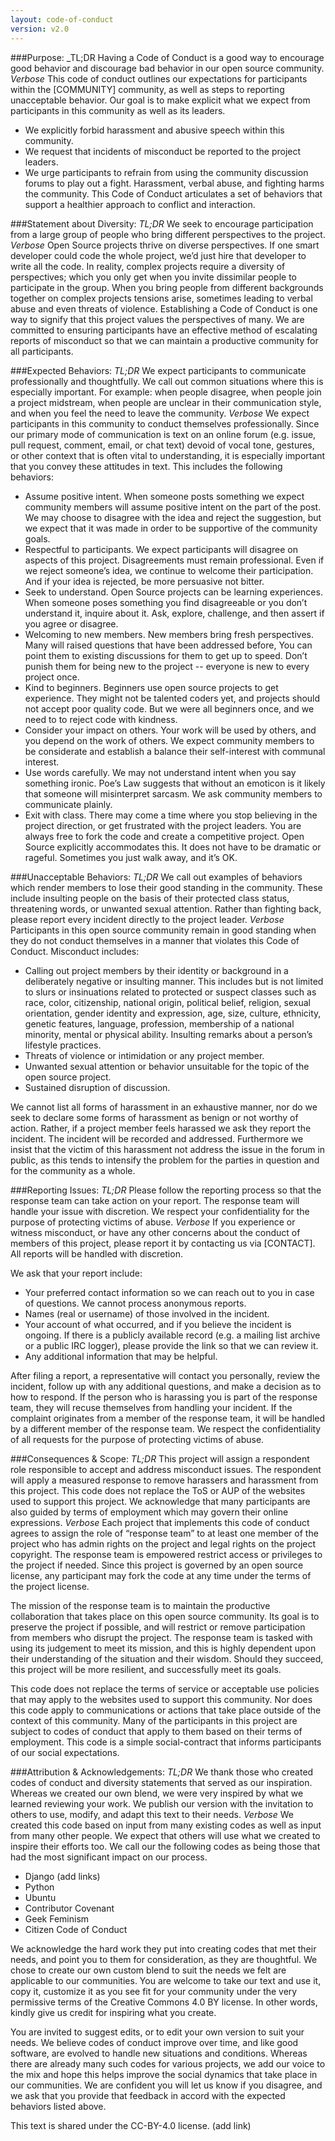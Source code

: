 ```yaml
---
layout: code-of-conduct
version: v2.0
---
```


###Purpose:
_TL;DR
Having a Code of Conduct is a good way to encourage good behavior and discourage bad behavior in our open source community.
_Verbose_
This code of conduct outlines our expectations for participants within the [COMMUNITY] community, as well as steps to reporting unacceptable behavior. Our goal is to make explicit what we expect from participants in this community as well as its leaders. 
* We explicitly forbid harassment and abusive speech within this community. 
* We request that incidents of misconduct be reported to the project leaders.
* We urge participants to refrain from using the community discussion forums to play out a fight. 
Harassment, verbal abuse, and fighting harms the community. This Code of Conduct articulates a set of behaviors that support a healthier approach to conflict and interaction.

###Statement about Diversity:
_TL;DR_
We seek to encourage participation from a large group of people who bring different perspectives to the project.
_Verbose_
Open Source projects thrive on diverse perspectives. If one smart developer could code the whole project, we’d just hire that developer to write all the code. In reality, complex projects require a diversity of perspectives; which you only get when you invite dissimilar people to participate in the group. When you bring people from different backgrounds together on complex projects tensions arise, sometimes leading to verbal abuse and even threats of violence. Establishing a Code of Conduct is one way to signify that this project values the perspectives of many. We are committed to ensuring participants have an effective method of escalating reports of misconduct so that we can maintain a productive community for all participants.

###Expected Behaviors:
_TL;DR_
We expect participants to communicate professionally and thoughtfully. We call out common situations where this is especially important. For example: when people disagree, when people join a project midstream, when people are unclear in their communication style, and when you feel the need to leave the community.
_Verbose_
We expect participants in this community to conduct themselves professionally. Since our primary mode of communication is text on an online forum (e.g. issue, pull request, comment, email, or chat text) devoid of vocal tone, gestures, or other context that is often vital to understanding, it is especially important that you convey these attitudes in text. This includes the following behaviors:

* Assume positive intent. When someone posts something we expect community members will assume positive intent on the part of the post. We may choose to disagree with the idea and reject the suggestion, but we expect that it was made in order to be supportive of the community goals. 
* Respectful to participants. We expect participants will disagree on aspects of this project. Disagreements must remain professional. Even if we reject someone’s idea, we continue to welcome their participation. And if your idea is rejected, be more persuasive not bitter.
* Seek to understand. Open Source projects can be learning experiences. When someone poses something you find disagreeable or you don’t understand it, inquire about it. Ask, explore, challenge, and then assert if you agree or disagree.
* Welcoming to new members. New members bring fresh perspectives. Many will raised questions that have been addressed before, You can point them to existing discussions for them to get up to speed. Don’t punish them for being new to the project -- everyone is new to every project once.
* Kind to beginners. Beginners use open source projects to get experience. They might not be talented coders yet, and projects should not accept poor quality code. But we were all beginners once, and we need to to reject code with kindness. 
* Consider your impact on others. Your work will be used by others, and you depend on the work of others. We expect community members to be considerate and establish a balance their self-interest with communal interest. 
* Use words carefully. We may not understand intent when you say something ironic. Poe’s Law suggests that without an emoticon is it likely that someone will misinterpret sarcasm. We ask community members to communicate plainly. 
* Exit with class. There may come a time where you stop believing in the project direction, or get frustrated with the project leaders. You are always free to fork the code and create a competitive project. Open Source explicitly accommodates this. It does not have to be dramatic or rageful. Sometimes you just walk away, and it’s OK.


###Unacceptable Behaviors:
_TL;DR_
We call out examples of behaviors which render members to lose their good standing in the community. These include insulting people on the basis of their protected class status, threatening words, or unwanted sexual attention. Rather than fighting back, please report every incident directly to the project leader.
_Verbose_
Participants in this open source community remain in good standing when they do not conduct themselves in a manner that violates this Code of Conduct. Misconduct includes:

* Calling out project members by their identity or background in a deliberately negative or insulting manner. This includes but is not limited to slurs or insinuations related to protected or suspect classes such as race, color, citizenship, national origin, political belief, religion, sexual orientation, gender identity and expression, age, size, culture, ethnicity, genetic features, language, profession, membership of a national minority, mental or physical ability.
Insulting remarks about a person’s lifestyle practices.
* Threats of violence or intimidation or any project member.
* Unwanted sexual attention or behavior unsuitable for the topic of the open source project.
* Sustained disruption of discussion.

We cannot list all forms of harassment in an exhaustive manner, nor do we seek to declare some forms of harassment as benign or not worthy of action. Rather, if a project member feels harassed we ask they report the incident. The incident will be recorded and addressed. Furthermore we insist that the victim of this harassment not address the issue in the forum in public, as this tends to intensify the problem for the parties in question and for the community as a whole.

###Reporting Issues:
_TL;DR_
Please follow the reporting process so that the response team can take action on your report. The response team will handle your issue with discretion. We respect your confidentiality for the purpose of protecting victims of abuse.
_Verbose_
If you experience or witness misconduct, or have any other concerns about the conduct of members of this project, please report it by contacting us via [CONTACT]. All reports will be handled with discretion. 

We ask that your report include:
* Your preferred contact information so we can reach out to you in case of questions. We cannot process anonymous reports.
* Names (real or username) of those involved in the incident. 
* Your account of what occurred, and if you believe the incident is ongoing. If there is a publicly available record (e.g. a mailing list archive or a public IRC logger), please provide the link so that we can review it. 
* Any additional information that may be helpful.

After filing a report, a representative will contact you personally, review the incident, follow up with any additional questions, and make a decision as to how to respond. If the person who is harassing you is part of the response team, they will recuse themselves from handling your incident. If the complaint originates from a member of the response team, it will be handled by a different member of the response team. We respect the confidentiality of all requests for the purpose of protecting victims of abuse.

###Consequences & Scope:
_TL;DR_
This project will assign a respondent role responsible to accept and address misconduct issues. The respondent will apply a measured response to remove harassers and harassment from this project. This code does not replace the ToS or AUP of the websites used to support this project. We acknowledge that many participants are also guided by terms of employment which may govern their online expressions.
_Verbose_
Each project that implements this code of conduct agrees to assign the role of “response team” to at least one member of the project who has admin rights on the project and legal rights on the project copyright. The response team is empowered restrict access or privileges to the project if needed. Since this project is governed by an open source license, any participant may fork the code at any time under the terms of the project license. 

The mission of the response team is to maintain the productive collaboration that takes place on this open source community. Its goal is to preserve the project if possible, and will restrict or remove participation from members who disrupt the project. The response team is tasked with using its judgement to meet its mission, and this is highly dependent upon their understanding of the situation and their wisdom. Should they succeed, this project will be more resilient, and successfully meet its goals. 

This code does not replace the terms of service or acceptable use policies that may apply to the websites used to support this community. Nor does this code apply to communications or actions that take place outside of the context of this community. Many of the participants in this project are subject to codes of conduct that apply to them based on their terms of employment. This code is a simple social-contract that informs participants of our social expectations.


###Attribution & Acknowledgements:
_TL;DR_
We thank those who created codes of conduct and diversity statements that served as our inspiration. Whereas we created our own blend, we were very inspired by what we learned reviewing your work. We publish our version with the invitation to others to use, modify, and adapt this text to their needs.
_Verbose_
We created this code based on input from many existing codes as well as input from many other people. We expect that others will use what we created to inspire their efforts too. We call our the following codes as being those that had the most significant impact on our process.
* Django (add links)
* Python
* Ubuntu
* Contributor Covenant
* Geek Feminism
* Citizen Code of Conduct

We acknowledge the hard work they put into creating codes that met their needs, and point you to them for consideration, as they are thoughtful. We chose to create our own custom blend to suit the needs we felt are applicable to our communities. You are welcome to take our text and use it, copy it, customize it as you see fit for your community under the very permissive terms of the Creative Commons 4.0 BY license. In other words, kindly give us credit for inspiring what you create.

You are invited to suggest edits, or to edit your own version to suit your needs. We believe codes of conduct improve over time, and like good software, are evolved to handle new situations and conditions. Whereas there are already many such codes for various projects, we add our voice to the mix and hope this helps improve the social dynamics that take place in our communities. We are confident you will let us know if you disagree, and we ask that you provide that feedback in accord with the expected behaviors listed above.

This text is shared under the CC-BY-4.0 license. (add link)
